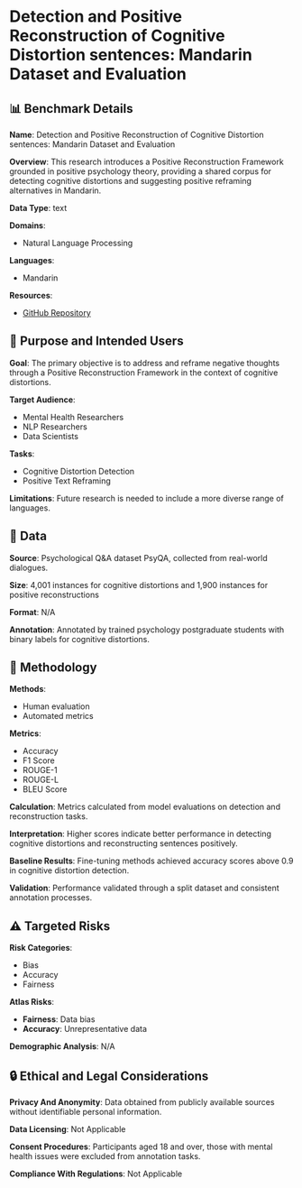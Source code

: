 # Detection and Positive Reconstruction of Cognitive Distortion sentences: Mandarin Dataset and Evaluation

## 📊 Benchmark Details

**Name**: Detection and Positive Reconstruction of Cognitive Distortion sentences: Mandarin Dataset and Evaluation

**Overview**: This research introduces a Positive Reconstruction Framework grounded in positive psychology theory, providing a shared corpus for detecting cognitive distortions and suggesting positive reframing alternatives in Mandarin.

**Data Type**: text

**Domains**:
- Natural Language Processing

**Languages**:
- Mandarin

**Resources**:
- [GitHub Repository](https://github.com/405200144/Dataset-of-Cognitive-Distortion-detection-and-Positive-Reconstruction/tree/main)

## 🎯 Purpose and Intended Users

**Goal**: The primary objective is to address and reframe negative thoughts through a Positive Reconstruction Framework in the context of cognitive distortions.

**Target Audience**:
- Mental Health Researchers
- NLP Researchers
- Data Scientists

**Tasks**:
- Cognitive Distortion Detection
- Positive Text Reframing

**Limitations**: Future research is needed to include a more diverse range of languages.

## 💾 Data

**Source**: Psychological Q&A dataset PsyQA, collected from real-world dialogues.

**Size**: 4,001 instances for cognitive distortions and 1,900 instances for positive reconstructions

**Format**: N/A

**Annotation**: Annotated by trained psychology postgraduate students with binary labels for cognitive distortions.

## 🔬 Methodology

**Methods**:
- Human evaluation
- Automated metrics

**Metrics**:
- Accuracy
- F1 Score
- ROUGE-1
- ROUGE-L
- BLEU Score

**Calculation**: Metrics calculated from model evaluations on detection and reconstruction tasks.

**Interpretation**: Higher scores indicate better performance in detecting cognitive distortions and reconstructing sentences positively.

**Baseline Results**: Fine-tuning methods achieved accuracy scores above 0.9 in cognitive distortion detection.

**Validation**: Performance validated through a split dataset and consistent annotation processes.

## ⚠️ Targeted Risks

**Risk Categories**:
- Bias
- Accuracy
- Fairness

**Atlas Risks**:
- **Fairness**: Data bias
- **Accuracy**: Unrepresentative data

**Demographic Analysis**: N/A

## 🔒 Ethical and Legal Considerations

**Privacy And Anonymity**: Data obtained from publicly available sources without identifiable personal information.

**Data Licensing**: Not Applicable

**Consent Procedures**: Participants aged 18 and over, those with mental health issues were excluded from annotation tasks.

**Compliance With Regulations**: Not Applicable
